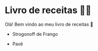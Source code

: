 # Livro de receitas :man_cook:

Olá! Bem vindo ao meu livro de receitas :chicken:

- Strogonoff de Frango

- Pavê

  